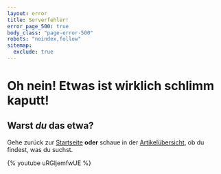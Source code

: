 ```yaml
---
layout: error
title: Serverfehler!
error_page_500: true
body_class: "page-error-500"
robots: "noindex,follow"
sitemap:
  exclude: true
---
```


# Oh nein! Etwas ist wirklich schlimm kaputt!

## Warst *du* das etwa?

Gehe zurück zur [Startseite](/) **oder** schaue in der [Artikelübersicht](/artikel/), ob du findest, was du suchst.

{% youtube uRGljemfwUE %}
